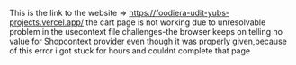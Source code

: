 This is the link to the website => https://foodiera-udit-yubs-projects.vercel.app/
the cart page is not working due to unresolvable problem in the usecontext file
challenges-the browser keeps on telling no value for Shopcontext provider even though it was properly given,because of this error i got stuck for hours and couldnt complete that page

